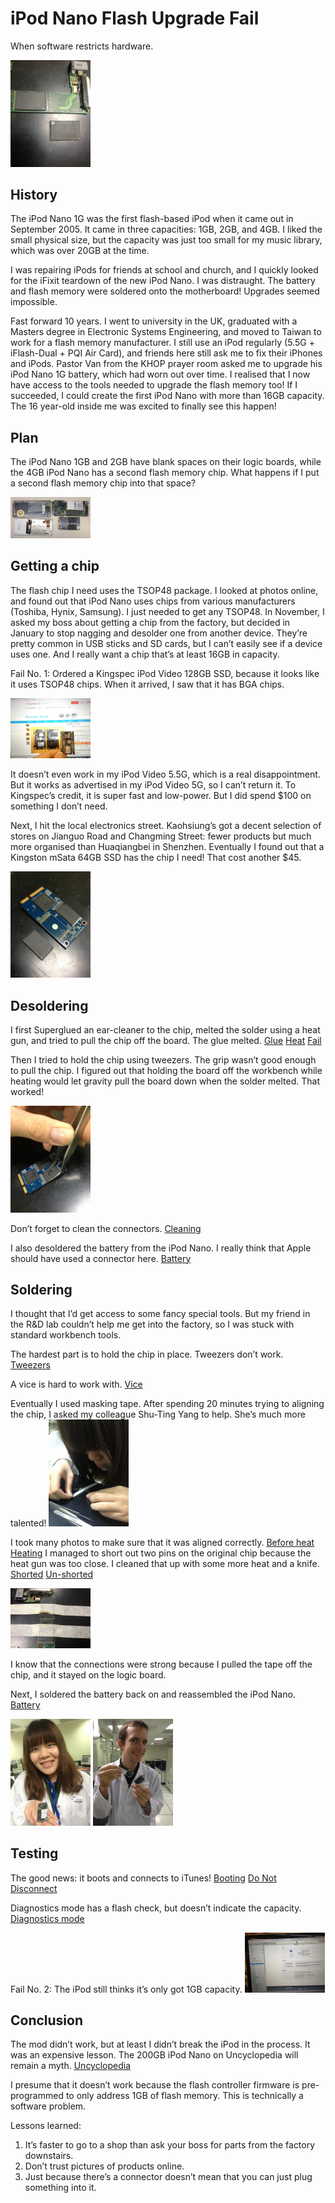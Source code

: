 # iPod Nano Flash Upgrade Fail
When software restricts hardware. 

<img class="aligncenter" alt="iPod Nano and TSOP48" src="https://raw.githubusercontent.com/peterburk/blog/master/ipodnanophotos/IMG_0839.jpg" width="128">

## History
The iPod Nano 1G was the first flash-based iPod when it came out in September 2005. It came in three capacities: 1GB, 2GB, and 4GB. I liked the small physical size, but the capacity was just too small for my music library, which was over 20GB at the time. 

I was repairing iPods for friends at school and church, and I quickly looked for the iFixit teardown of the new iPod Nano. I was distraught. The battery and flash memory were soldered onto the motherboard! Upgrades seemed impossible. 

Fast forward 10 years. I went to university in the UK, graduated with a Masters degree in Electronic Systems Engineering, and moved to Taiwan to work for a flash memory manufacturer. I still use an iPod regularly (5.5G + iFlash-Dual + PQI Air Card), and friends here still ask me to fix their iPhones and iPods. Pastor Van from the KHOP prayer room asked me to upgrade his iPod Nano 1G battery, which had worn out over time. I realised that I now have access to the tools needed to upgrade the flash memory too! If I succeeded, I could create the first iPod Nano with more than 16GB capacity. The 16 year-old inside me was excited to finally see this happen!

## Plan
The iPod Nano 1GB and 2GB have blank spaces on their logic boards, while the 4GB iPod Nano has a second flash memory chip. What happens if I put a second flash memory chip into that space? 

<img class="aligncenter" alt="iPod Nano and mSata SSD" src="https://raw.githubusercontent.com/peterburk/blog/master/ipodnanophotos/IMG_0829.jpg" width="128">

## Getting a chip
The flash chip I need uses the TSOP48 package. I looked at photos online, and found out that iPod Nano uses chips from various manufacturers (Toshiba, Hynix, Samsung). I just needed to get any TSOP48. In November, I asked my boss about getting a chip from the factory, but decided in January to stop nagging and desolder one from another device. They’re pretty common in USB sticks and SD cards, but I can’t easily see if a device uses one. And I really want a chip that’s at least 16GB in capacity. 

Fail No. 1: Ordered a Kingspec iPod Video 128GB SSD, because it looks like it uses TSOP48 chips. When it arrived, I saw that it has BGA chips. 

<img class="aligncenter" alt="Kingspec" src="https://raw.githubusercontent.com/peterburk/blog/master/ipodnanophotos/IMG_0898.JPG" width="128">

It doesn’t even work in my iPod Video 5.5G, which is a real disappointment. But it works as advertised in my iPod Video 5G, so I can’t return it. To Kingspec’s credit, it is super fast and low-power. But I did spend $100 on something I don’t need. 

Next, I hit the local electronics street. Kaohsiung’s got a decent selection of stores on Jianguo Road and Changming Street: fewer products but much more organised than Huaqiangbei in Shenzhen. Eventually I found out that a Kingston mSata 64GB SSD has the chip I need! That cost another $45. 

<img class="aligncenter" alt="TSOP48 from mSata SSD" src="https://raw.githubusercontent.com/peterburk/blog/master/ipodnanophotos/IMG_0837.jpg" width="128">

## Desoldering
I first Superglued an ear-cleaner to the chip, melted the solder using a heat gun, and tried to pull the chip off the board. The glue melted. 
<a href="https://raw.githubusercontent.com/peterburk/blog/master/ipodnanophotos/IMG_0831.jpg">Glue</a>
<a href="https://raw.githubusercontent.com/peterburk/blog/master/ipodnanophotos/IMG_0832.jpg">Heat</a>
<a href="https://raw.githubusercontent.com/peterburk/blog/master/ipodnanophotos/IMG_0833.jpg">Fail</a>

Then I tried to hold the chip using tweezers. The grip wasn’t good enough to pull the chip. I figured out that holding the board off the workbench while heating would let gravity pull the board down when the solder melted. That worked!

<img class="aligncenter" alt="mSata SSD" src="https://raw.githubusercontent.com/peterburk/blog/master/ipodnanophotos/IMG_0836.jpg" width="128">

Don’t forget to clean the connectors. 
<a href="https://raw.githubusercontent.com/peterburk/blog/master/ipodnanophotos/IMG_0850.jpg">Cleaning</a>

I also desoldered the battery from the iPod Nano. I really think that Apple should have used a connector here. 
<a href="https://raw.githubusercontent.com/peterburk/blog/master/ipodnanophotos/IMG_0838.jpg">Battery</a>

## Soldering
I thought that I’d get access to some fancy special tools. But my friend in the R&D lab couldn’t help me get into the factory, so I was stuck with standard workbench tools. 

The hardest part is to hold the chip in place. 
Tweezers don’t work. 
<a href="https://raw.githubusercontent.com/peterburk/blog/master/ipodnanophotos/IMG_0852.jpg">Tweezers</a>

A vice is hard to work with. 
<a href="https://raw.githubusercontent.com/peterburk/blog/master/ipodnanophotos/IMG_0856.jpg">Vice</a>

Eventually I used masking tape. After spending 20 minutes trying to aligning the chip, I asked my colleague Shu-Ting Yang to help. She’s much more talented! 
<img class="aligncenter" alt="Masking tape" src="https://raw.githubusercontent.com/peterburk/blog/master/ipodnanophotos/IMG_0857.jpg" width="128">

I took many photos to make sure that it was aligned correctly. 
<a href="https://raw.githubusercontent.com/peterburk/blog/master/ipodnanophotos/IMG_0858.jpg">Before heat</a>
<a href="https://raw.githubusercontent.com/peterburk/blog/master/ipodnanophotos/IMG_0859.jpg">Heating</a>
I managed to short out two pins on the original chip because the heat gun was too close. I cleaned that up with some more heat and a knife. 
<a href="https://raw.githubusercontent.com/peterburk/blog/master/ipodnanophotos/IMG_0860.jpg">Shorted</a>
<a href="https://raw.githubusercontent.com/peterburk/blog/master/ipodnanophotos/IMG_0869.jpg">Un-shorted</a>

<img class="aligncenter" alt="TSOP48 soldered" src="https://raw.githubusercontent.com/peterburk/blog/master/ipodnanophotos/IMG_0871.JPG" width="128">

I know that the connections were strong because I pulled the tape off the chip, and it stayed on the logic board. 

Next, I soldered the battery back on and reassembled the iPod Nano. 
<a href="https://raw.githubusercontent.com/peterburk/blog/master/ipodnanophotos/IMG_0872.jpg">Battery</a>

<img class="aligncenter" alt="Shu-Ting Yang" src="https://raw.githubusercontent.com/peterburk/blog/master/ipodnanophotos/IMG_0873.jpg" width="128">

<img class="aligncenter" alt="Peter Burkimsher" src="https://raw.githubusercontent.com/peterburk/blog/master/ipodnanophotos/IMG_0874.jpg" width="128">

## Testing
The good news: it boots and connects to iTunes!
<a href="https://raw.githubusercontent.com/peterburk/blog/master/ipodnanophotos/IMG_0876.jpg">Booting</a>
<a href="https://raw.githubusercontent.com/peterburk/blog/master/ipodnanophotos/IMG_0877.jpg">Do Not Disconnect</a>

Diagnostics mode has a flash check, but doesn’t indicate the capacity. 
<a href="https://raw.githubusercontent.com/peterburk/blog/master/ipodnanophotos/IMG_0880.jpg">Diagnostics mode</a>

Fail No. 2: The iPod still thinks it’s only got 1GB capacity. 
<img class="aligncenter" alt="iTunes after mod" src="https://raw.githubusercontent.com/peterburk/blog/master/ipodnanophotos/IMG_0878.JPG" width="128">

## Conclusion
The mod didn’t work, but at least I didn’t break the iPod in the process. It was an expensive lesson. The 200GB iPod Nano on Uncyclopedia will remain a myth. 
<a href="http://uncyclopedia.wikia.com/wiki/Ipod_Nano_200gb_Instructions/Page_2#Step_4_-_Desoldering_Flash">Uncyclopedia</a>

I presume that it doesn’t work because the flash controller firmware is pre-programmed to only address 1GB of flash memory. This is technically a software problem. 

Lessons learned:
1. It’s faster to go to a shop than ask your boss for parts from the factory downstairs. 
2. Don’t trust pictures of products online. 
3. Just because there’s a connector doesn’t mean that you can just plug something into it. 